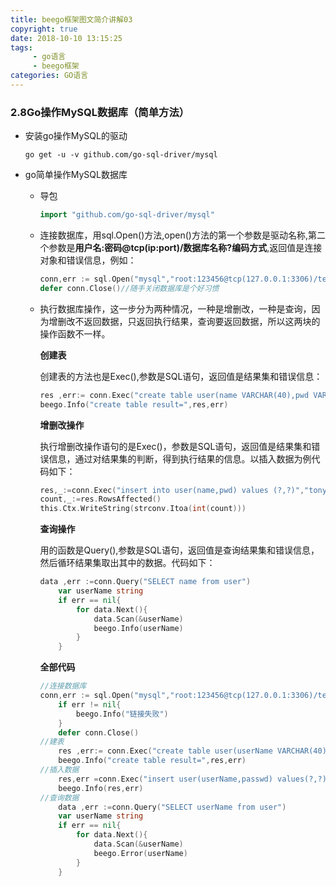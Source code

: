 ```yaml
---
title: beego框架图文简介讲解03
copyright: true
date: 2018-10-10 13:15:25
tags:
     - go语言
     - beego框架
categories: GO语言
---
```


### 2.8Go操作MySQL数据库（简单方法）

- 安装go操作MySQL的驱动

  ```shell
  go get -u -v github.com/go-sql-driver/mysql
  ```

- go简单操作MySQL数据库

  - 导包

    ```go
    import "github.com/go-sql-driver/mysql"
    ```

  - 连接数据库，用sql.Open()方法,open()方法的第一个参数是驱动名称,第二个参数是**用户名:密码@tcp(ip:port)/数据库名称?编码方式**,返回值是连接对象和错误信息，例如：

    ```go
    conn,err := sql.Open("mysql","root:123456@tcp(127.0.0.1:3306)/test?charset=utf8")
    defer conn.Close()//随手关闭数据库是个好习惯
    ```

  - 执行数据库操作，这一步分为两种情况，一种是增删改，一种是查询，因为增删改不返回数据，只返回执行结果，查询要返回数据，所以这两块的操作函数不一样。

    **创建表**

    创建表的方法也是Exec(),参数是SQL语句，返回值是结果集和错误信息：

    ```go
    res ,err:= conn.Exec("create table user(name VARCHAR(40),pwd VARCHAR(40))")
    beego.Info("create table result=",res,err)
    ```

    **增删改操作**

    执行增删改操作语句的是Exec()，参数是SQL语句，返回值是结果集和错误信息，通过对结果集的判断，得到执行结果的信息。以插入数据为例代码如下：

    ```go
    res,_:=conn.Exec("insert into user(name,pwd) values (?,?)","tony","tony")
    count,_:=res.RowsAffected()
    this.Ctx.WriteString(strconv.Itoa(int(count)))  
    ```

    **查询操作**

    用的函数是Query(),参数是SQL语句，返回值是查询结果集和错误信息，然后循环结果集取出其中的数据。代码如下：

    ```go
    data ,err :=conn.Query("SELECT name from user")
    	var userName string
    	if err == nil{
    		for data.Next(){
    			data.Scan(&userName)
    			beego.Info(userName)
    		}
    	}
    ```

    **全部代码**

    ```go
    //连接数据库
    conn,err := sql.Open("mysql","root:123456@tcp(127.0.0.1:3306)/test?charset=utf8")
    	if err != nil{
    		beego.Info("链接失败")
    	}
    	defer conn.Close()
    //建表
    	res ,err:= conn.Exec("create table user(userName VARCHAR(40),passwd VARCHAR(40))")
    	beego.Info("create table result=",res,err)
    //插入数据
        res,err =conn.Exec("insert user(userName,passwd) values(?,?)","itcast","heima")
    	beego.Info(res,err)
    //查询数据
    	data ,err :=conn.Query("SELECT userName from user")
    	var userName string
    	if err == nil{
    		for data.Next(){
    			data.Scan(&userName)
    			beego.Error(userName)
    		}
    	}
    ```

    